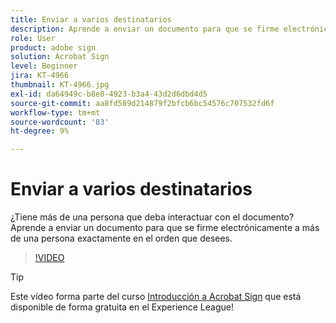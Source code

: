 ```yaml
---
title: Enviar a varios destinatarios
description: Aprende a enviar un documento para que se firme electrónicamente a más de una persona exactamente en el orden que desees
role: User
product: adobe sign
solution: Acrobat Sign
level: Beginner
jira: KT-4966
thumbnail: KT-4966.jpg
exl-id: da64949c-b8e0-4923-b3a4-43d2d6dbd4d5
source-git-commit: aa8fd589d214879f2bfcb6bc54576c707532fd6f
workflow-type: tm+mt
source-wordcount: '83'
ht-degree: 9%

---
```


# Enviar a varios destinatarios

¿Tiene más de una persona que deba interactuar con el documento? Aprende a enviar un documento para que se firme electrónicamente a más de una persona exactamente en el orden que desees.

>[!VIDEO](https://video.tv.adobe.com/v/341296?quality=12&learn=on&hidetitle=true)

>[!TIP]
>
>Este vídeo forma parte del curso [Introducción a Acrobat Sign](https://experienceleague.adobe.com/?recommended=Sign-U-1-2020.1) que está disponible de forma gratuita en el Experience League!
